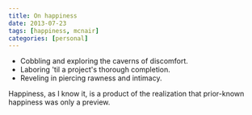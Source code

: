 ```yaml
---
title: On happiness
date: 2013-07-23
tags: [happiness, mcnair]
categories: [personal]
---
```


* Cobbling and exploring the caverns of discomfort.
* Laboring 'til a project's thorough completion.
* Reveling in piercing rawness and intimacy.

Happiness, as I know it, is a product of the realization that prior-known
happiness was only a preview.

